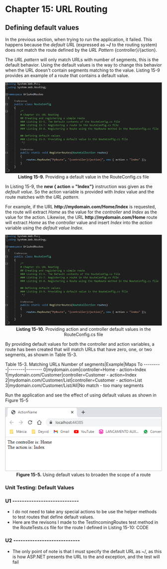 # Chapter 15: URL Routing

## Defining default values

In the previous section, when trying to run the application, it failed. This happens because the *default URL* (expressed as **~/** to the routing system) does not match the route defined by the *URL Pattern* {controller}/{action}.

The *URL pattern* will only match URLs with number of segments, this is the default behavior. Using the default values is the way to change this behavior when the URL doesn't contain segments matching to the value. Listing 15-9 provides an example of a route that contains a default value.

<p align="center">
    <img src="ch15-Pictures/Listing 15-9.png" /><br />
    <b>Listing 15-9.</b> Providing a default value in the RouteConfig.cs file
</p>

In Listing 15-9, the **new { action = "Index"}** instruction was given as the *default value*. So the action variable is provided with *Index* value and the route matches with the *URL pattern*.

For example, if the URL **ht<span>tp://</span>mydomain.com/Home/Index** is requested, the route will extract *Home* as the value for the *controller* and *Index* as the value for the action. Likewise, the URL **ht<span>tp://</span>mydomain.com/Home** route will extract *Home* as the *controller* value and insert *Index* into the *action* variable using the *default value* *Index*.

<p align="center">
    <img src="ch15-Pictures/Listing 15-9.png" /><br />
    <b>Listing 15-10.</b> Providing action and controller default values in the RouteConfig.cs file
</p>

By providing default values for both the controller and action variables, a route has been created that will match URLs that have zero, one, or two segments, as showm in Table 15-3.

Table 15-3. Matching URLs
Number of segments|Example|Maps To
---------|--------|--------
0|mydomain.com|controller=Home - action=Index
1|mydomain.com/Customer|controller=Customer - action=Index
2|mydomain.com/Customer/List|controller=Customer - action=List
3|mydomain.com/Customer/List/All|No match - too many segments

Run the application and see the effect of using default values as shown in Figure 15-5

<p align="center">
    <img src="ch15-Pictures/Figure 15-5.png" /><br />
    <b>Figure 15-5.</b> Using default values to broaden the scope of a route
</p>

<!--
# Chapter 15: URL Routing
## Defining default values
### Figure 15-5. Using default values to broaden the scope of a route

### Unit Testing: Default Values

##### UNIT TEST TestIncomingRoutes

> SUMMARRY AND UPDATE ==========================
.
> CONTENTS =====================================
# Chapter 15: URL Routing
## Defining default values
.
> GITHUB =====================================
https://github.com/deyran/asp-dot-net-training/blob/main/pro-asp-net-mvc/chapter-15/ee-defining-default-values.md
.
> # ==========================================
#DotNet #csharp #csharpdotnet #dotnetcore #csharpdeveloper #dotnetdevelopers #aspnetcore #ASPNET #aspdotnet #IT #developer #TI #tecnologia #DevOps #desenvolvedor #programador #software #homeoffice #dev #tecnologiadainformacao #devs #code #programacao #programação #tecnologiadainformação #sistemasdeinformação #engenhariadesoftware #GitHub #ASPNETMVC #ASPNET #MVC #core #MVC #route #urlroute #urlroting #urlpatterns #RoutingSystem
-->

### Unit Testing: Default Values

### U1 ----------------------------

* I do not need to take any special actions to be use the helper methods to test routes that define default values.
* Here are the revisons I made to the TestIncomingRoutes test method in the RouteTests.cs file for the route I defined in Listing 15-10:
	CODE

### U2 ----------------------------

* The only point of note is that I must specify the default URL as ~/, as this is how ASP.NET presents the URL to the and exception, and the test will fail
